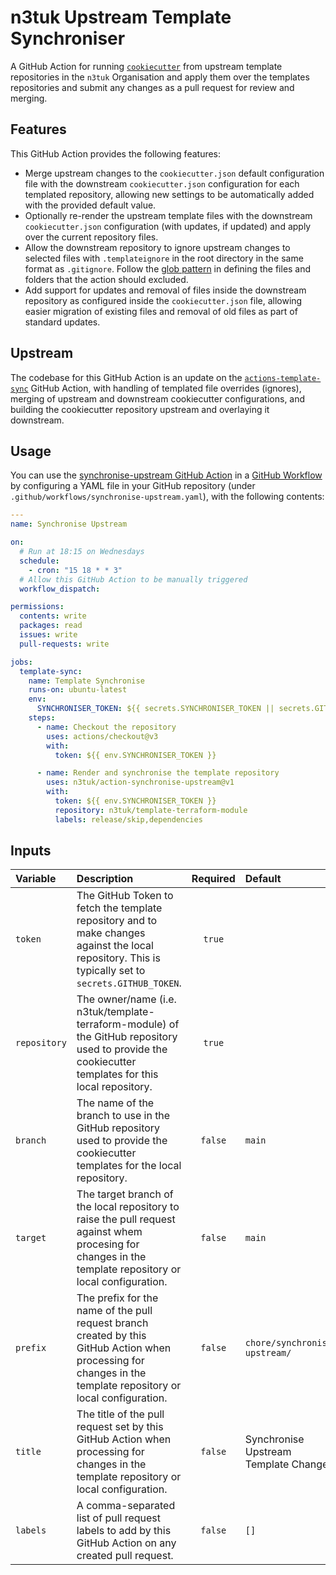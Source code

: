 # n3tuk Upstream Template Synchroniser

A GitHub Action for running [`cookiecutter`][cookiecutter] from upstream
template repositories in the `n3tuk` Organisation and apply them over the
templates repositories and submit any changes as a pull request for review and
merging.

[cookiecutter]: https://github.com/cookiecutter/cookiecutter

## Features

This GitHub Action provides the following features:

- Merge upstream changes to the `cookiecutter.json` default configuration file
  with the downstream `cookiecutter.json` configuration for each templated
  repository, allowing new settings to be automatically added with the provided
  default value.
- Optionally re-render the upstream template files with the downstream
  `cookiecutter.json` configuration (with updates, if updated) and apply over
  the current repository files.
- Allow the downstream repository to ignore upstream changes to selected files
  with `.templateignore` in the root directory in the same format as
  `.gitignore`. Follow the [glob pattern][glob-pattern] in defining the files
  and folders that the action should excluded.
- Add support for updates and removal of files inside the downstream repository
  as configured inside the `cookiecutter.json` file, allowing easier migration
  of existing files and removal of old files as part of standard updates.

[glob-pattern]: https://en.wikipedia.org/wiki/Glob_(programming)

## Upstream

The codebase for this GitHub Action is an update on the
[`actions-template-sync`][actions-template-sync] GitHub Action, with handling of
templated file overrides (ignores), merging of upstream and downstream
cookiecutter configurations, and building the cookiecutter repository upstream
and overlaying it downstream.

[actions-template-sync]: https://github.com/AndreasAugustin/actions-template-sync

## Usage

You can use the [synchronise-upstream GitHub
Action][synchronise-upstream-marketplace] in a [GitHub
Workflow][github-workflow] by configuring a YAML file in your GitHub repository
(under `.github/workflows/synchronise-upstream.yaml`), with the following contents:

[github-workflow]: https://help.github.com/en/articles/about-github-actions
[synchronise-upstream-marketplace]: https://github.com/marketplace/actions/synchronise-upstream

```yaml
---
name: Synchronise Upstream

on:
  # Run at 18:15 on Wednesdays
  schedule:
    - cron: "15 18 * * 3"
  # Allow this GitHub Action to be manually triggered
  workflow_dispatch:

permissions:
  contents: write
  packages: read
  issues: write
  pull-requests: write

jobs:
  template-sync:
    name: Template Synchronise
    runs-on: ubuntu-latest
    env:
      SYNCHRONISER_TOKEN: ${{ secrets.SYNCHRONISER_TOKEN || secrets.GITHUB_TOKEN } }
    steps:
      - name: Checkout the repository
        uses: actions/checkout@v3
        with:
          token: ${{ env.SYNCHRONISER_TOKEN }}

      - name: Render and synchronise the template repository
        uses: n3tuk/action-synchronise-upstream@v1
        with:
          token: ${{ env.SYNCHRONISER_TOKEN }}
          repository: n3tuk/template-terraform-module
          labels: release/skip,dependencies
```

## Inputs

| Variable     | Description                                                                                                                                                     | Required | Default                               |
| :----------- | :-------------------------------------------------------------------------------------------------------------------------------------------------------------- | :------: | :------------------------------------ |
| `token`      | The GitHub Token to fetch the template repository and to make changes against the local repository. This is typically set to `secrets.GITHUB_TOKEN`.            |  `true`  |                                       |
| `repository` | The owner/name (i.e. n3tuk/template-terraform-module) of the GitHub repository used to provide the cookiecutter templates for this local repository.            |  `true`  |                                       |
| `branch`     | The name of the branch to use in the GitHub repository used to provide the cookiecutter templates for the local repository.                                     | `false`  | `main`                                |
| `target`     | The target branch of the local repository to raise the pull request against whem procesing for changes in the template repository or local configuration.       | `false`  | `main`                                |
| `prefix`     | The prefix for the name of the pull request branch created by this GitHub Action when processing for changes in the template repository or local configuration. | `false`  | `chore/synchronise-upstream/`         |
| `title`      | The title of the pull request set by this GitHub Action when processing for changes in the template repository or local configuration.                          | `false`  | Synchronise Upstream Template Changes |
| `labels`     | A comma-separated list of pull request labels to add by this GitHub Action on any created pull request.                                                         | `false`  | `[]`                                  |
